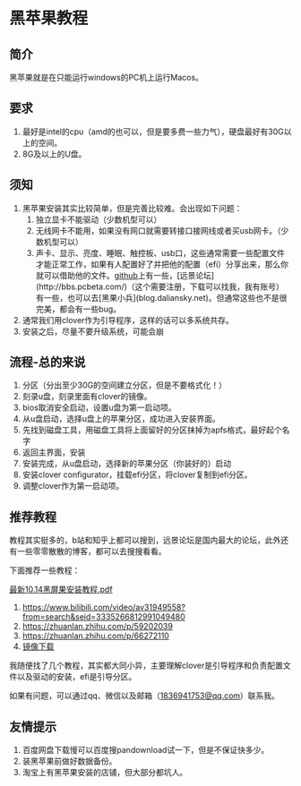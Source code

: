 # 黑苹果教程

## 简介

黑苹果就是在只能运行windows的PC机上运行Macos。

## 要求

1. 最好是intel的cpu（amd的也可以，但是要多费一些力气），硬盘最好有30G以上的空间。
2. 8G及以上的U盘。

## 须知 

1. 黑苹果安装其实比较简单，但是完善比较难。会出现如下问题：
   1. 独立显卡不能驱动（少数机型可以）
   2. 无线网卡不能用，如果没有网口就需要转接口接网线或者买usb网卡。（少数机型可以）
   3. 声卡、显示、亮度、睡眠、触控板、usb口，这些通常需要一些配置文件才能正常工作，如果有人配置好了并把他的配置（efi）分享出来，那么你就可以借助他的文件。[github]([https://github.com/search?q=%E9%BB%91%E8%8B%B9%E6%9E%9C](https://github.com/search?q=黑苹果))上有一些，[远景论坛](http://bbs.pcbeta.com/)（这个需要注册，下载可以找我，我有账号）有一些，也可以去[黑果小兵](blog.daliansky.net)。但通常这些也不是很完美，都会有一些bug。
2. 通常我们用clover作为引导程序，这样的话可以多系统共存。
3. 安装之后，尽量不要升级系统，可能会崩



## 流程-总的来说

1. 分区（分出至少30G的空间建立分区，但是不要格式化！）
2. 刻录u盘，刻录里面有clover的镜像。
3. bios取消安全启动，设置u盘为第一启动项。
4. 从u盘启动，选择u盘上的苹果分区，成功进入安装界面。
5. 先找到磁盘工具，用磁盘工具将上面留好的分区抹掉为apfs格式，最好起个名字
6. 返回主界面，安装
7. 安装完成，从u盘启动，选择新的苹果分区（你装好的）启动
8. 安装clover configurator，挂载efi分区，将clover复制到efi分区。
9. 调整clover作为第一启动项。

## 推荐教程

教程其实挺多的，b站和知乎上都可以搜到，远景论坛是国内最大的论坛，此外还有一些零零散散的博客，都可以去搜搜看看。

下面推荐一些教程：

  [最新10.14黑屏果安装教程.pdf]([https://github.com/AnitaMax/Blog/blob/master/a03.ios%E5%BC%80%E5%8F%91/%E9%99%84%E4%BB%B6/%E6%9C%80%E6%96%B010.14%E9%BB%91%E5%B1%8F%E6%9E%9C%E5%AE%89%E8%A3%85%E6%95%99%E7%A8%8B.pdf](https://github.com/AnitaMax/Blog/blob/master/a03.ios开发/附件/最新10.14黑屏果安装教程.pdf)) 

1. https://www.bilibili.com/video/av31949558?from=search&seid=3335266812991049480
2. https://zhuanlan.zhihu.com/p/59202039
3. https://zhuanlan.zhihu.com/p/66272110
4. [镜像下载](https://blog.daliansky.net/categories/下载/)

我随便找了几个教程，其实都大同小异，主要理解clover是引导程序和负责配置文件以及驱动的安装，efi是引导分区。



如果有问题，可以通过qq、微信以及邮箱（1836941753@qq.com）联系我。



## 友情提示

1. 百度网盘下载慢可以百度搜pandownload试一下，但是不保证快多少。
2. 装黑苹果前做好数据备份。
3. 淘宝上有黑苹果安装的店铺，但大部分都坑人。